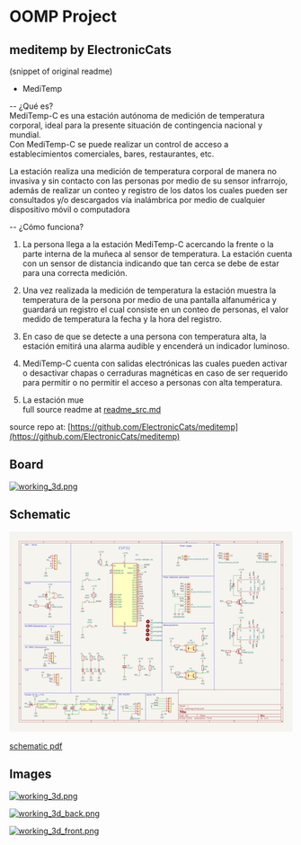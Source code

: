 # OOMP Project  
## meditemp  by ElectronicCats  
  
(snippet of original readme)  
  
- MediTemp  
  
-- ¿Qué es?  
MediTemp-C es una estación autónoma de medición de temperatura corporal, ideal para la presente situación de contingencia nacional y mundial.   
Con MediTemp-C se puede realizar un control de acceso a establecimientos comerciales, bares, restaurantes, etc.   
  
La estación realiza una medición de temperatura corporal de manera no invasiva y sin contacto con las personas por medio de su sensor infrarrojo, además de realizar un conteo y registro de los datos los cuales pueden ser consultados y/o descargados vía inalámbrica por medio de cualquier dispositivo móvil o computadora  
  
-- ¿Cómo funciona?  
1. La persona llega a la estación MediTemp-C acercando la frente o la parte interna de la muñeca al sensor de temperatura. La estación cuenta con un sensor de distancia indicando que tan cerca se debe de estar para una correcta medición.  
  
2. Una vez realizada la medición de temperatura la estación muestra la temperatura de la persona por medio de una pantalla alfanumérica y guardará un registro el cual consiste en un conteo de personas, el valor medido de temperatura la fecha y la hora del registro.   
  
3. En caso de que se detecte a una persona con temperatura alta, la estación emitirá una alarma audible y encenderá un indicador luminoso.   
  
4. MediTemp-C cuenta con salidas electrónicas las cuales pueden activar o desactivar chapas o cerraduras magnéticas en caso de ser requerido para permitir o no permitir el acceso a personas con alta temperatura.  
  
5. La estación mue  
  full source readme at [readme_src.md](readme_src.md)  
  
source repo at: [https://github.com/ElectronicCats/meditemp](https://github.com/ElectronicCats/meditemp)  
## Board  
  
[![working_3d.png](working_3d_600.png)](working_3d.png)  
## Schematic  
  
[![working_schematic.png](working_schematic_600.png)](working_schematic.png)  
  
[schematic pdf](working_schematic.pdf)  
## Images  
  
[![working_3d.png](working_3d_140.png)](working_3d.png)  
  
[![working_3d_back.png](working_3d_back_140.png)](working_3d_back.png)  
  
[![working_3d_front.png](working_3d_front_140.png)](working_3d_front.png)  
